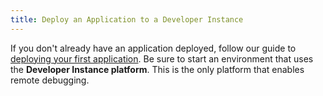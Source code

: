 ```yaml
---
title: Deploy an Application to a Developer Instance
---
```


If you don't already have an application deployed, follow our guide to
[deploying your first application][deploying]. Be sure to start an
environment that uses the **Developer Instance platform**. This is the
only platform that enables remote debugging.

[deploying]: /documentation/deploying_first_app
